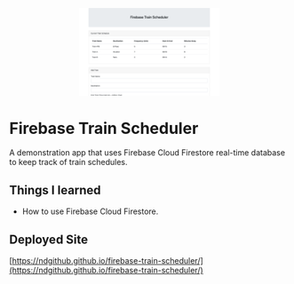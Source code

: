  <p align="center">
  <img width="50%" src="assets/train-screenshot.png">


# Firebase Train Scheduler
A demonstration app that uses Firebase Cloud Firestore real-time database to keep track of train schedules. 

## Things I learned
* How to use Firebase Cloud Firestore. 


## Deployed Site
[https://ndgithub.github.io/firebase-train-scheduler/](https://ndgithub.github.io/firebase-train-scheduler/)


